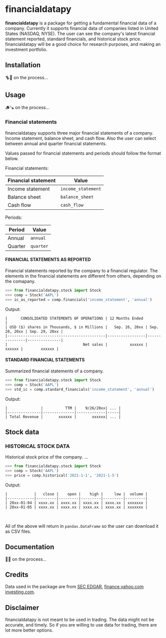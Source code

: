 # financialdatapy

**financialdatapy** is a package for getting a fundamental financial data of a company. Currently it supports financial data of companies listed in United States (NASDAQ, NYSE). The user can see the company's latest financial statement reported, standard financials, and historical stock price. financialdatapy will be a good choice for research purposes, and making an investment portfolio.

## Installation

🪜🔨 on the process...

## Usage

🪵🪚 on the process...

### Financial statements

financialdatapy supports three major financial statements of a company. Income statement, balance sheet, and cash flow. Also the user can select between annual and quarter financial statements.

Values passed for financial statements and periods should follow the format below.

Financial statements:

| Financial statement | Value              |
| ------------------- | ------------------ |
| Income statement    | `income_statement` |
| Balance sheet       | `balance_sheet`    |
| Cash flow           | `cash_flow`        |

Periods:

| Period  | Value     |
| ------- | --------- |
| Annual  | `annual`  |
| Quarter | `quarter` |

#### FINANCIAL STATEMENTS AS REPORTED

Financial statements reported by the company to a financial regulator. The elements in the financial statements are different from others, depending on the comapany.

```python
>>> from financialdatapy.stock import Stock
>>> comp = Stock('AAPL')
>>> ic_as_reported = comp.financials('income_statement', 'annual')
```

Output:

```
|      CONSOLIDATED STATEMENTS OF OPERATIONS | 12 Months Ended                                 |
| USD ($) shares in Thousands, $ in Millions |   Sep. 26, 20xx | Sep. 28, 20xx | Sep. 29, 20xx |
|--------------------------------------------|-----------------|---------------|---------------|
|                                  Net sales |          xxxxxx |        xxxxxx |        xxxxxx |

```

#### STANDARD FINANCIAL STATEMENTS

Summarized financial statements of a company.

```python
>>> from financialdatapy.stock import Stock
>>> comp = Stock('AAPL')
>>> std_ic = comp.standard_financials('income_statement', 'annual')
```

Output:

```
|               |          TTM |    9/26/20xx| ... |
|---------------|--------------|-------------|-----|
| Total Revenue |       xxxxxx |       xxxxxx| ... |
```

## Stock data

### HISTORICAL STOCK DATA

Historical stock price of the company. ...

```python
>>> from financialdatapy.stock import Stock
>>> comp = Stock('AAPL')
>>> price = comp.historical('2021-1-1', '2021-1-5')
```

Output:

```
|            |   close |    open |    high |     low |  volume |
|------------|---------|---------|---------|---------|---------|
| 20xx-01-04 | xxxx.xx | xxxx.xx | xxxx.xx | xxxx.xx | xxxxxxx |
| 20xx-01-05 | xxxx.xx | xxxx.xx | xxxx.xx | xxxx.xx | xxxxxxx |
```

</br >

All of the above will return in `pandas.DataFrame` so the user can download it as CSV files.

## Documentation

🔩🔧 on the process...

## Credits

Data used in the package are from [SEC EDGAR](https://www.sec.gov/os/accessing-edgar-data), [finance.yahoo.com](https://finance.yahoo.com/) [investing.com](https://www.investing.com/).

## Disclaimer

financialdatapy is not meant to be used in trading. The data might not be accurate, and timely. So if you are willing to use data for trading, there are lot more better options.
